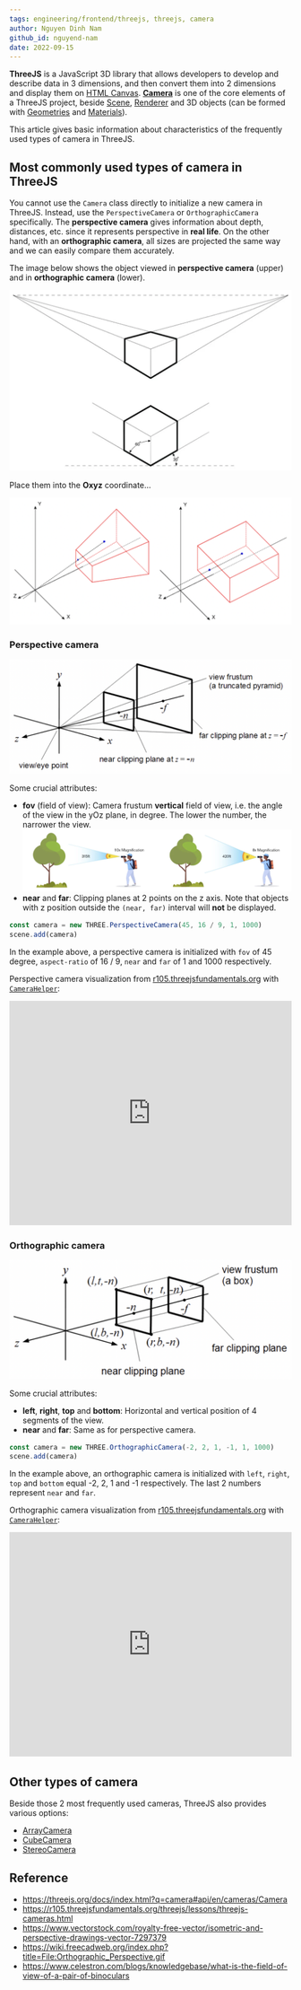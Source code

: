 ```yaml
---
tags: engineering/frontend/threejs, threejs, camera
author: Nguyen Dinh Nam
github_id: nguyend-nam
date: 2022-09-15
---
```


**ThreeJS** is a JavaScript 3D library that allows developers to develop and describe data in 3 dimensions, and then convert them into 2 dimensions and display them on [HTML Canvas](https://developer.mozilla.org/en-US/docs/Web/API/HTMLCanvasElement). [**Camera**](https://threejs.org/docs/index.html?q=camera#api/en/cameras/Camera) is one of the core elements of a ThreeJS project, beside [Scene](https://threejs.org/docs/index.html?q=scene#api/en/scenes/Scene), [Renderer](https://threejs.org/docs/index.html?q=renderer#api/en/renderers/WebGLRenderer) and 3D objects (can be formed with [Geometries](https://threejs.org/docs/index.html?q=geometry#api/en/geometries/BoxGeometry) and [Materials](https://threejs.org/docs/index.html?q=material#api/en/materials/MeshBasicMaterial)).

This article gives basic information about characteristics of the frequently used types of camera in ThreeJS.

## Most commonly used types of camera in ThreeJS

You cannot use the `Camera` class directly to initialize a new camera in ThreeJS. Instead, use the `PerspectiveCamera` or `OrthographicCamera` specifically. The **perspective camera** gives information about depth, distances, etc. since it represents perspective in **real life**. On the other hand, with an **orthographic camera**, all sizes are projected the same way and we can easily compare them accurately.

The image below shows the object viewed in **perspective camera** (upper) and in **orthographic camera** (lower).

![](_assets/Va74b4E.png)

Place them into the **Oxyz** coordinate...

![](_assets/uIocTAX.png)

### Perspective camera

![](_assets/OIpfGw7.png)

Some crucial attributes:
- **fov** (field of view): Camera frustum **vertical** field of view, i.e. the angle of the view in the yOz plane, in degree. The lower the number, the narrower the view.
![](_assets/ZKOiIim.png)
- **near** and **far**: Clipping planes at 2 points on the z axis. Note that objects with z position outside the `(near, far)` interval will **not** be displayed.

```javascript
const camera = new THREE.PerspectiveCamera(45, 16 / 9, 1, 1000)
scene.add(camera)
```

In the example above, a perspective camera is initialized with `fov` of 45 degree, `aspect-ratio` of 16 / 9, `near` and `far` of 1 and 1000 respectively.

Perspective camera visualization from [r105.threejsfundamentals.org](https://r105.threejsfundamentals.org/threejs/threejs-cameras-perspective-2-scenes.html) with [`CameraHelper`](https://threejs.org/docs/index.html?q=camera#api/en/helpers/CameraHelper):

<iframe height="400" style="width: 100%;" scrolling="no" title="ThreeJS - Cameras - Perspective 2 views" src="https://codepen.io/nguyend-nam/embed/abGmYBp?default-tab=result" frameborder="no" allowfullscreen="true"></iframe>

### Orthographic camera

![](_assets/cX1U9zI.png)

Some crucial attributes:
- **left**, **right**, **top** and **bottom**: Horizontal and vertical position of 4 segments of the view.
- **near** and **far**: Same as for perspective camera.

```javascript
const camera = new THREE.OrthographicCamera(-2, 2, 1, -1, 1, 1000)
scene.add(camera)
```

In the example above, an orthographic camera is initialized with `left`, `right`, `top` and `bottom` equal -2, 2, 1 and -1 respectively. The last 2 numbers represent `near` and `far`.

Orthographic camera visualization from [r105.threejsfundamentals.org](https://r105.threejsfundamentals.org/threejs/threejs-cameras-orthographic-2-scenes.html) with [`CameraHelper`](https://threejs.org/docs/index.html?q=camera#api/en/helpers/CameraHelper):

<iframe height="400" style="width: 100%;" scrolling="no" title="ThreeJS - Cameras - Orthographic 2 views" src="https://codepen.io/nguyend-nam/embed/BaxLrWv?default-tab=result" frameborder="no" allowfullscreen="true"></iframe>

## Other types of camera
Beside those 2 most frequently used cameras, ThreeJS also provides various options:
- [ArrayCamera](https://threejs.org/docs/index.html?q=camera#api/en/cameras/ArrayCamera)
- [CubeCamera](https://threejs.org/docs/index.html?q=camera#api/en/cameras/CubeCamera)
- [StereoCamera](https://threejs.org/docs/index.html?q=camera#api/en/cameras/StereoCamera)

## Reference
- https://threejs.org/docs/index.html?q=camera#api/en/cameras/Camera
- https://r105.threejsfundamentals.org/threejs/lessons/threejs-cameras.html
- https://www.vectorstock.com/royalty-free-vector/isometric-and-perspective-drawings-vector-7297379
- https://wiki.freecadweb.org/index.php?title=File:Orthographic_Perspective.gif
- https://www.celestron.com/blogs/knowledgebase/what-is-the-field-of-view-of-a-pair-of-binoculars
